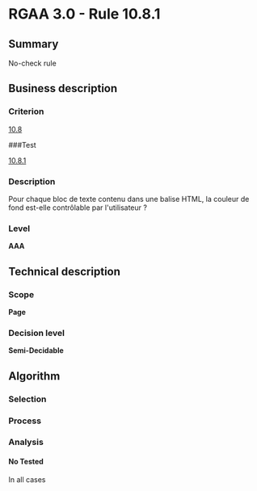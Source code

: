 # RGAA 3.0 -  Rule 10.8.1

## Summary

No-check rule

## Business description

### Criterion

[10.8](http://disic.github.io/rgaa_referentiel_en/RGAA3.0_Criteria_English_version_v1.html#crit-10-8)

###Test

[10.8.1](http://disic.github.io/rgaa_referentiel_en/RGAA3.0_Criteria_English_version_v1.html#test-10-8-1)

### Description

Pour chaque bloc de texte contenu dans une balise HTML, la couleur de fond est-elle contr&ocirc;lable par l'utilisateur ?

### Level

**AAA**

## Technical description

### Scope

**Page**

### Decision level

**Semi-Decidable**

## Algorithm

### Selection

### Process

### Analysis

#### No Tested 

In all cases
